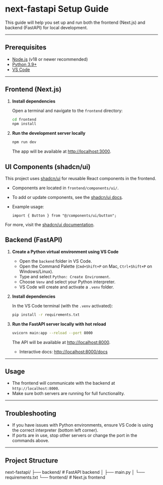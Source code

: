 # next-fastapi Setup Guide

This guide will help you set up and run both the frontend (Next.js) and backend (FastAPI) for local development.

---

## Prerequisites

- [Node.js](https://nodejs.org/) (v18 or newer recommended)
- [Python 3.9+](https://www.python.org/downloads/)
- [VS Code](https://code.visualstudio.com/)

---

## Frontend (Next.js)

1. **Install dependencies**

   Open a terminal and navigate to the `frontend` directory:

   ```sh
   cd frontend
   npm install
   ```

2. **Run the development server locally**

   ```sh
   npm run dev
   ```

   The app will be available at [http://localhost:3000](http://localhost:3000).

## UI Components (shadcn/ui)

This project uses [shadcn/ui](https://ui.shadcn.com/) for reusable React components in the frontend.

- Components are located in `frontend/components/ui/`.
- To add or update components, see the [shadcn/ui docs](https://ui.shadcn.com/docs/components).
- Example usage:

  ```tsx
  import { Button } from "@/components/ui/button";
  ```

For more, visit the [shadcn/ui documentation](https://ui.shadcn.com/docs).

## Backend (FastAPI)

1. **Create a Python virtual environment using VS Code**

   - Open the `backend` folder in VS Code.
   - Open the Command Palette (`Cmd+Shift+P` on Mac, `Ctrl+Shift+P` on Windows/Linux).
   - Type and select `Python: Create Environment`.
   - Choose `Venv` and select your Python interpreter.
   - VS Code will create and activate a `.venv` folder.

2. **Install dependencies**

   In the VS Code terminal (with the `.venv` activated):

   ```sh
   pip install -r requirements.txt
   ```

3. **Run the FastAPI server locally with hot reload**

   ```sh
   uvicorn main:app --reload --port 8000
   ```

   The API will be available at [http://localhost:8000](http://localhost:8000).

   - Interactive docs: [http://localhost:8000/docs](http://localhost:8000/docs)

---

## Usage

- The frontend will communicate with the backend at `http://localhost:8000`.
- Make sure both servers are running for full functionality.

---

## Troubleshooting

- If you have issues with Python environments, ensure VS Code is using the correct interpreter (bottom left corner).
- If ports are in use, stop other servers or change the port in the commands above.

---

## Project Structure

next-fastapi/
├── backend/ # FastAPI backend
│ ├── main.py
│ └── requirements.txt
└── frontend/ # Next.js frontend
